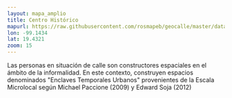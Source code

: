 ```yaml
---
layout: mapa_amplio
title: Centro Histórico
mapurl: https://raw.githubusercontent.com/rosmapeb/geocalle/master/data/magicos.json
lon: -99.1434
lat: 19.4321
zoom: 15
---
```


Las personas en situación de calle son constructores espaciales en el ámbito de la informalidad. En este contexto, construyen espacios denominados "Enclaves Temporales Urbanos" provenientes de la Escala Microlocal según Michael Paccione (2009) y Edward Soja (2012)
